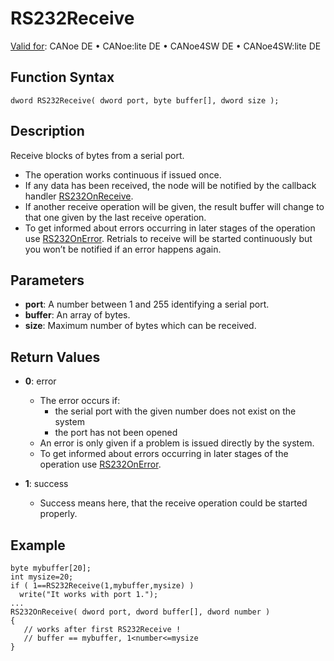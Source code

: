 # RS232Receive

[Valid for](../../../Shared/FeatureAvailability.md): CANoe DE • CANoe:lite DE • CANoe4SW DE • CANoe4SW:lite DE

## Function Syntax

```plaintext
dword RS232Receive( dword port, byte buffer[], dword size );
```

## Description

Receive blocks of bytes from a serial port.

- The operation works continuous if issued once.
- If any data has been received, the node will be notified by the callback handler [RS232OnReceive](CAPLfunctionRS232OnReceive.md).
- If another receive operation will be given, the result buffer will change to that one given by the last receive operation.
- To get informed about errors occurring in later stages of the operation use [RS232OnError](CAPLfunctionRS232OnError.md). Retrials to receive will be started continuously but you won’t be notified if an error happens again.

## Parameters

- **port**: A number between 1 and 255 identifying a serial port.
- **buffer**: An array of bytes.
- **size**: Maximum number of bytes which can be received.

## Return Values

- **0**: error
  - The error occurs if:
    - the serial port with the given number does not exist on the system
    - the port has not been opened
  - An error is only given if a problem is issued directly by the system.
  - To get informed about errors occurring in later stages of the operation use [RS232OnError](CAPLfunctionRS232OnError.md).

- **1**: success
  - Success means here, that the receive operation could be started properly.

## Example

```plaintext
byte mybuffer[20];
int mysize=20;
if ( 1==RS232Receive(1,mybuffer,mysize) )
  write("It works with port 1.");
...
RS232OnReceive( dword port, dword buffer[], dword number )
{
   // works after first RS232Receive !
   // buffer == mybuffer, 1<number<=mysize
}
```
